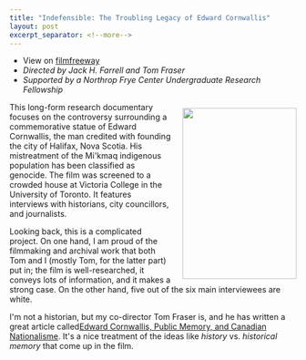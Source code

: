 ```yaml
---
title: "Indefensible: The Troubling Legacy of Edward Cornwallis"
layout: post
excerpt_separator: <!--more-->
---
```

- View on <a href = "https://filmfreeway.com/indefensibleTheTroublingLegacyofEdwardCornwallis">filmfreeway</a>
- *Directed by Jack H. Farrell and Tom Fraser*
- *Supported by a Northrop Frye Center Undergraduate Research Fellowship*
<p>
<center>
<img style = "float:right;margin-left:20px;margin-bottom:10px;margin-top:10px" src = "https://storage.googleapis.com/ff-storage-p01/press_kits/posters/001/135/161/original/bc68d63648-poster.jpg?1530943487" width = "200" height = "300">
</center>
</p>

This long-form research documentary focuses on the controversy surrounding a commemorative statue of Edward Cornwallis, the man credited with founding the city of Halifax, Nova Scotia.  His mistreatment of the Mi'kmaq indigenous population has been classified as genocide. The film was screened to a crowded house at Victoria College in the University of Toronto.  It features interviews with historians, city councillors, and journalists.



<!--more-->

 Looking back, this is a complicated project.  On one hand, I am proud of the filmmaking and archival work that both Tom and I (mostly Tom, for the latter part) put in; the film is well-researched, it conveys lots of information, and it makes a strong case.  On the other hand, five out of the six main interviewees are white.

 I'm not a historian, but my co-director Tom Fraser is, and he has written a great article called<a href = "https://activehistory.ca/2018/03/edward-cornwallis-public-memory-and-canadian-nationalism/">Edward Cornwallis, Public Memory, and Canadian Nationalisme</a>.  It's a nice treatment of the ideas like *history* vs. *historical memory* that come up in the film.
